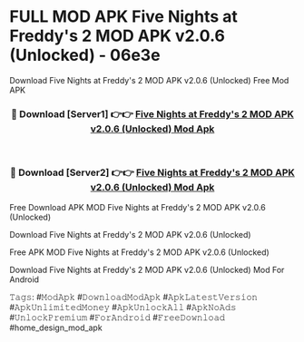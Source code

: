 # FULL MOD APK Five Nights at Freddy's 2 MOD APK v2.0.6 (Unlocked) - 06e3e
Download Five Nights at Freddy's 2 MOD APK v2.0.6 (Unlocked) Free Mod APK

<div align="center">
<h3>🔴 Download [Server1] 👉👉 <a href="https://apk-comot.site?title=Five_Nights_at_Freddy's_2_MOD_APK_v2.0.6_(Unlocked)">Five Nights at Freddy's 2 MOD APK v2.0.6 (Unlocked) Mod Apk</a></h3><br>

<h3>🔴 Download [Server2] 👉👉 <a href="https://apk-comot.site?title=Five_Nights_at_Freddy's_2_MOD_APK_v2.0.6_(Unlocked)">Five Nights at Freddy's 2 MOD APK v2.0.6 (Unlocked) Mod Apk</a></h3>
</div>


Free Download APK MOD Five Nights at Freddy's 2 MOD APK v2.0.6 (Unlocked)

Download Five Nights at Freddy's 2 MOD APK v2.0.6 (Unlocked) 

Free APK MOD Five Nights at Freddy's 2 MOD APK v2.0.6 (Unlocked) 

Download Five Nights at Freddy's 2 MOD APK v2.0.6 (Unlocked) Mod For Android

𝚃𝚊𝚐𝚜: #𝙼𝚘𝚍𝙰𝚙𝚔 #𝙳𝚘𝚠𝚗𝚕𝚘𝚊𝚍𝙼𝚘𝚍𝙰𝚙𝚔 #𝙰𝚙𝚔𝙻𝚊𝚝𝚎𝚜𝚝𝚅𝚎𝚛𝚜𝚒𝚘𝚗 #𝙰𝚙𝚔𝚄𝚗𝚕𝚒𝚖𝚒𝚝𝚎𝚍𝙼𝚘𝚗𝚎𝚢 #𝙰𝚙𝚔𝚄𝚗𝚕𝚘𝚌𝚔𝙰𝚕𝚕 #𝙰𝚙𝚔𝙽𝚘𝙰𝚍𝚜 #𝚄𝚗𝚕𝚘𝚌𝚔𝙿𝚛𝚎𝚖𝚒𝚞𝚖 #𝙵𝚘𝚛𝙰𝚗𝚍𝚛𝚘𝚒𝚍 #𝙵𝚛𝚎𝚎𝙳𝚘𝚠𝚗𝚕𝚘𝚊𝚍 #home_design_mod_apk
